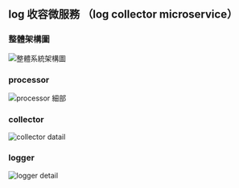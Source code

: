 ## log 收容微服務 （log collector microservice）

### 整體架構圖
![整體系統架構圖](https://github.com/user-attachments/assets/53d748e5-b059-4f0e-8dbb-7c844c74b857)

### processor
![processor 細部](https://github.com/user-attachments/assets/cdc59407-421a-4215-81fd-d07e08f8816a)

### collector
![collector datail](https://github.com/user-attachments/assets/ca251147-8cc2-4d31-b630-ffad0be472ef)

### logger
![logger detail](https://github.com/user-attachments/assets/b4047010-76cc-4ce9-b92a-538de55d6b1e)
